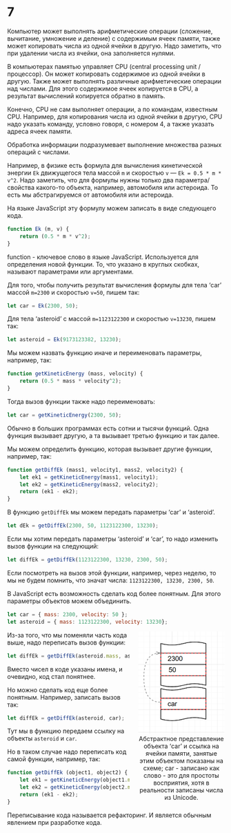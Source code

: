 # 7

Компьютер может выполнять арифметические операции (сложение, вычитание, умножение и деление) с содержимым ячеек памяти, также может копировать числа из одной ячейки в другую. Надо заметить, что при удалении числа из ячейки, она заполняется нулями.

В компьютерах памятью управляет CPU (central processing unit / процессор). Он может копировать содержимое из одной ячейки в другую. Также может выполнять различные арифметические операции над числами. Для этого содержимое ячеек копируется в CPU, а результат вычислений копируется обратно в память.

Конечно, CPU не сам выполняет операции, а по командам, известным CPU. Например, для копирования числа из одной ячейки в другую, CPU надо указать команду, условно говоря, с номером 4, а также указать адреса ячеек памяти.

Обработка информации подразумевает выполнение множества разных операций с числами.

Например, в физике есть формула для вычисления кинетической энергии `Ek` движущегося тела массой `m` и скоростью `v` — `Ek = 0.5 * m * v^2`.  Надо заметить, что для формулы нужны только два параметра/свойства какого-то объекта, например, автомобиля или астероида. То есть мы абстрагируемся  от автомобиля или астероида.

На языке JavaScript эту формулу можем записать в виде следующего кода. 

```jsx
function Ek (m, v) { 
	return (0.5 * m * v^2); 
}
```

function - ключевое слово в языке JavaScript. Используется для определения новой функции.
То, что указано в круглых скобках, называют параметрами или аргументами.

Для того, чтобы получить результат вычисления формулы для тела ‘car’ массой `m=2300` и скоростью `v=50`, пишем так: 

```jsx
let car = Ek(2300, 50);
```

Для тела ‘asteroid’ c массой `m=1123122300` и скоростью `v=13230`, пишем так:

```jsx
let asteroid = Ek(9173123382, 13230);
```

Мы можем назвать функцию иначе и переименовать параметры, например, так: 

```jsx
function getKineticEnergy (mass, velocity) {   
	return (0.5 * mass * velocity^2); 
}
```

Тогда вызов функции также надо переименовать: 

```jsx
let car = getKineticEnergy(2300, 50);
```

Обычно в больших программах есть сотни и тысячи функций. Одна функция вызывает другую, а та вызывает третью функцию и так далее. 

Мы можем определить функцию, которая вызывает другие функции, например, так:

```jsx
function getDiffEk (mass1, velocity1, mass2, velocity2) { 
	let ek1 = getKineticEnergy(mass1, velocity1);    
	let ek2 = getKineticEnergy(mass2, velocity2); 
	return (ek1 - ek2);  
}
```

В функцию `getDiffEk` мы можем передать параметры ‘car’ и ‘asteroid’.

```jsx
let dEk = getDiffEk(2300, 50, 1123122300, 13230);  
```

Если мы хотим передать параметры ‘asteroid’ и ‘car’, то надо изменить вызов функции на следующий:

```jsx
let diffEk = getDiffEk(1123122300, 13230, 2300, 50);         
```

Если посмотреть на вызов этой функции, например, через неделю, то мы не будем помнить, что значат числа: `1123122300, 13230, 2300, 50`.

В JavaScript есть возможность сделать код более понятным. Для этого параметры объектов можем объединить.

```jsx
let car = { mass: 2300, velocity: 50 }; 
let asteroid = { mass: 1123122300, velocity: 13230};
```

<div style="float: right; margin-left: 20px; width: 200px; text-align: center;">
   <img src="images/7.png" />
   Абстрактное представление объекта ‘car’ и ссылка на ячейки памяти, занятые этим объектом показаны на схеме; 
   car - записано как слово - это для простоты восприятия, хотя в реальности записаны числа из Unicode. 
</div>

Из-за того, что мы поменяли часть кода выше, надо переписать вызов функции: 

```jsx
let diffEk = getDiffEk(asteroid.mass, asteroid.velocity, car.mass, car.velocity);    
```

Вместо чисел в коде указаны имена, и очевидно, код стал понятнее.

Но можно сделать код еще более понятным. Например, записать вызов так:

```jsx
let diffEk = getDiffEk(asteroid, car);    
```

Тут мы в функцию передаем ссылку на объекты `asteroid` и `car`.

Но в таком случае надо переписать код самой функции, например, так: 

```jsx
function getDiffEk (object1, object2) { 
	let ek1 = getKineticEnergy(object1.mass, object1.velocity); 
	let ek2 = getKineticEnergy(object2.mass, object2.velocity); 
	return (ek1 - ek2); 
}
```

Переписывание кода называется рефакторинг. И является обычным явлением при разработке кода.